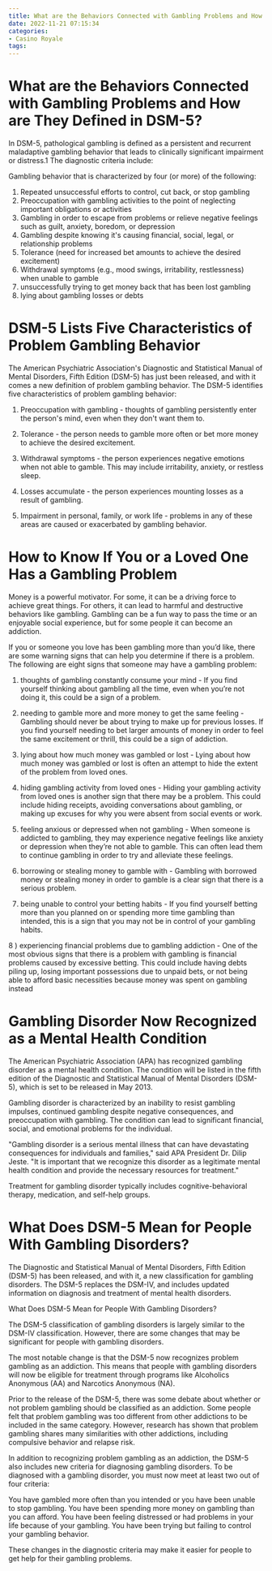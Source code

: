 ```yaml
---
title: What are the Behaviors Connected with Gambling Problems and How are They Defined in DSM 5
date: 2022-11-21 07:15:34
categories:
- Casino Royale
tags:
---
```



#  What are the Behaviors Connected with Gambling Problems and How are They Defined in DSM-5?

In DSM-5, pathological gambling is defined as a persistent and recurrent maladaptive gambling behavior that leads to clinically significant impairment or distress.1 The diagnostic criteria include:

Gambling behavior that is characterized by four (or more) of the following:

1. Repeated unsuccessful efforts to control, cut back, or stop gambling
2. Preoccupation with gambling activities to the point of neglecting important obligations or activities
3. Gambling in order to escape from problems or relieve negative feelings such as guilt, anxiety, boredom, or depression
4. Gambling despite knowing it's causing financial, social, legal, or relationship problems
5. Tolerance (need for increased bet amounts to achieve the desired excitement)
6. Withdrawal symptoms (e.g., mood swings, irritability, restlessness) when unable to gamble
7. unsuccessfully trying to get money back that has been lost gambling
8. lying about gambling losses or debts

#  DSM-5 Lists Five Characteristics of Problem Gambling Behavior

The American Psychiatric Association's Diagnostic and Statistical Manual of Mental Disorders, Fifth Edition (DSM-5) has just been released, and with it comes a new definition of problem gambling behavior. The DSM-5 identifies five characteristics of problem gambling behavior:

1. Preoccupation with gambling - thoughts of gambling persistently enter the person's mind, even when they don't want them to.

2. Tolerance - the person needs to gamble more often or bet more money to achieve the desired excitement.

3. Withdrawal symptoms - the person experiences negative emotions when not able to gamble. This may include irritability, anxiety, or restless sleep.

4. Losses accumulate - the person experiences mounting losses as a result of gambling.

5. Impairment in personal, family, or work life - problems in any of these areas are caused or exacerbated by gambling behavior.

#  How to Know If You or a Loved One Has a Gambling Problem

Money is a powerful motivator. For some, it can be a driving force to achieve great things. For others, it can lead to harmful and destructive behaviors like gambling. Gambling can be a fun way to pass the time or an enjoyable social experience, but for some people it can become an addiction.

If you or someone you love has been gambling more than you’d like, there are some warning signs that can help you determine if there is a problem. The following are eight signs that someone may have a gambling problem:

1) thoughts of gambling constantly consume your mind - If you find yourself thinking about gambling all the time, even when you’re not doing it, this could be a sign of a problem.

2) needing to gamble more and more money to get the same feeling - Gambling should never be about trying to make up for previous losses. If you find yourself needing to bet larger amounts of money in order to feel the same excitement or thrill, this could be a sign of addiction.

3) lying about how much money was gambled or lost - Lying about how much money was gambled or lost is often an attempt to hide the extent of the problem from loved ones.

4) hiding gambling activity from loved ones - Hiding your gambling activity from loved ones is another sign that there may be a problem. This could include hiding receipts, avoiding conversations about gambling, or making up excuses for why you were absent from social events or work.

5) feeling anxious or depressed when not gambling - When someone is addicted to gambling, they may experience negative feelings like anxiety or depression when they’re not able to gamble. This can often lead them to continue gambling in order to try and alleviate these feelings.

6) borrowing or stealing money to gamble with - Gambling with borrowed money or stealing money in order to gamble is a clear sign that there is a serious problem.

7) being unable to control your betting habits - If you find yourself betting more than you planned on or spending more time gambling than intended, this is a sign that you may not be in control of your gambling habits.

8 ) experiencing financial problems due to gambling addiction - One of the most obvious signs that there is a problem with gambling is financial problems caused by excessive betting. This could include having debts piling up, losing important possessions due to unpaid bets, or not being able to afford basic necessities because money was spent on gambling instead

#  Gambling Disorder Now Recognized as a Mental Health Condition

The American Psychiatric Association (APA) has recognized gambling disorder as a mental health condition. The condition will be listed in the fifth edition of the Diagnostic and Statistical Manual of Mental Disorders (DSM-5), which is set to be released in May 2013.

Gambling disorder is characterized by an inability to resist gambling impulses, continued gambling despite negative consequences, and preoccupation with gambling. The condition can lead to significant financial, social, and emotional problems for the individual.

"Gambling disorder is a serious mental illness that can have devastating consequences for individuals and families," said APA President Dr. Dilip Jeste. "It is important that we recognize this disorder as a legitimate mental health condition and provide the necessary resources for treatment."

Treatment for gambling disorder typically includes cognitive-behavioral therapy, medication, and self-help groups.

#  What Does DSM-5 Mean for People With Gambling Disorders?

The Diagnostic and Statistical Manual of Mental Disorders, Fifth Edition (DSM-5) has been released, and with it, a new classification for gambling disorders. The DSM-5 replaces the DSM-IV, and includes updated information on diagnosis and treatment of mental health disorders.

What Does DSM-5 Mean for People With Gambling Disorders?

The DSM-5 classification of gambling disorders is largely similar to the DSM-IV classification. However, there are some changes that may be significant for people with gambling disorders.

The most notable change is that the DSM-5 now recognizes problem gambling as an addiction. This means that people with gambling disorders will now be eligible for treatment through programs like Alcoholics Anonymous (AA) and Narcotics Anonymous (NA).

Prior to the release of the DSM-5, there was some debate about whether or not problem gambling should be classified as an addiction. Some people felt that problem gambling was too different from other addictions to be included in the same category. However, research has shown that problem gambling shares many similarities with other addictions, including compulsive behavior and relapse risk.

In addition to recognizing problem gambling as an addiction, the DSM-5 also includes new criteria for diagnosing gambling disorders. To be diagnosed with a gambling disorder, you must now meet at least two out of four criteria:

You have gambled more often than you intended or you have been unable to stop gambling. You have been spending more money on gambling than you can afford. You have been feeling distressed or had problems in your life because of your gambling. You have been trying but failing to control your gambling behavior.

These changes in the diagnostic criteria may make it easier for people to get help for their gambling problems.